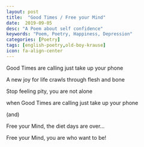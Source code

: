 ```yaml
---
layout: post
title:  "Good Times / Free your Mind"
date:  2019-09-05
desc: "A Poem about self confidence"
keywords: "Poem, Poetry, Happiness, Depression"
categories: [Poetry]
tags: [english-poetry,old-boy-krause]
icon: fa-align-center
---
```


Good Times are calling just take up your phone

A new joy for life crawls through flesh and bone

Stop feeling pity, you are not alone

when Good Times are calling just take up your phone



(and)

Free your Mind, the diet days are over...

Free your Mind, you are who want to be!